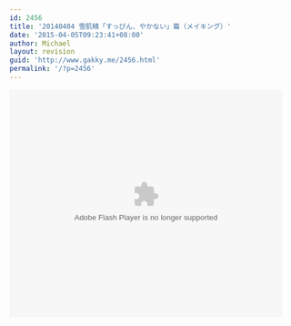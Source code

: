 ```yaml
---
id: 2456
title: '20140404 雪肌精「すっぴん、やかない」篇（メイキング）'
date: '2015-04-05T09:23:41+08:00'
author: Michael
layout: revision
guid: 'http://www.gakky.me/2456.html'
permalink: '/?p=2456'
---
```


<embed height="400" src="http://www.tudou.com/v/MnCg4OF-yH0/&bid=05&rpid=51229674&resourceId=51229674_05_05_99/v.swf" type="application/x-shockwave-flash" width="480"></embed>